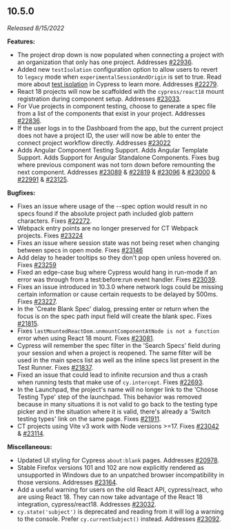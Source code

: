 ## 10.5.0

_Released 8/15/2022_

**Features:**

- The project drop down is now populated when connecting a project with an
  organization that only has one project. Addresses
  [#22936](https://github.com/cypress-io/cypress/issues/22936).
- Added new `testIsolation` configuration option to allow users to revert to
  `legacy` mode when `experimentalSessionAndOrigin` is set to true. Read more
  about [test isolation](/guides/core-concepts/test-isolation) in Cypress to
  learn more. Addresses
  [#22279](https://github.com/cypress-io/cypress/issues/22279).
- React 18 projects will now be scaffolded with the `cypress/react18` mount
  registration during component setup. Addresses
  [#23033](https://github.com/cypress-io/cypress/issues/23033).
- For Vue projects in component testing, choose to generate a spec file from a
  list of the components that exist in your project. Addresses
  [#22836](https://github.com/cypress-io/cypress/issues/22836).
- If the user logs in to the Dashboard from the app, but the current project
  does not have a project ID, the user will now be able to enter the connect
  project workflow directly. Addresses
  [#23022](https://github.com/cypress-io/cypress/pull/23022)
- Adds Angular Component Testing Support. Adds Angular Template Support. Adds
  Support for Angular Standalone Components. Fixes bug where previous component
  was not torn down before remounting the next component. Addresses
  [#23089](https://github.com/cypress-io/cypress/issues/23089) &
  [#22819](https://github.com/cypress-io/cypress/issues/22819) &
  [#23096](https://github.com/cypress-io/cypress/issues/23096) &
  [#23000](https://github.com/cypress-io/cypress/issues/23000) &
  [#22991](https://github.com/cypress-io/cypress/issues/22991) &
  [#23125](https://github.com/cypress-io/cypress/issues/23125).

**Bugfixes:**

- Fixes an issue where usage of the --spec option would result in no specs found
  if the absolute project path included glob pattern characters. Fixes
  [#22272](https://github.com/cypress-io/cypress/issues/22272).
- Webpack entry points are no longer preserved for CT Webpack projects. Fixes
  [#23224](https://github.com/cypress-io/cypress/pull/23224)
- Fixes an issue where session state was not being reset when changing between
  specs in open mode. Fixes
  [#23146](https://github.com/cypress-io/cypress/pull/23146)
- Add delay to header tooltips so they don't pop open unless hovered on. Fixes
  [#23259](https://github.com/cypress-io/cypress/pull/23259)
- Fixed an edge-case bug where Cypress would hang in run-mode if an error was
  through from a test:before:run event handler. Fixes
  [#23039](https://github.com/cypress-io/cypress/pull/23039).
- Fixes an issue introduced in 10.3.0 where network logs could be missing
  certain information or cause certain requests to be delayed by 500ms. Fixes
  [#23227](https://github.com/cypress-io/cypress/pull/23227).
- In the 'Create Blank Spec' dialog, pressing enter or return when the focus is
  on the spec path input field will create the blank spec. Fixes
  [#21815](https://github.com/cypress-io/cypress/pull/21815).
- Fixes `lastMountedReactDom.unmountComponentAtNode is not a function` error
  when using React 18 mount. Fixes
  [#23081](https://github.com/cypress-io/cypress/pull/23081).
- Cypress will remember the spec filter in the 'Search Specs' field during your
  session and when a project is reopened. The same filter will be used in the
  main specs list as well as the inline specs list present in the Test Runner.
  Fixes [#21837](https://github.com/cypress-io/cypress/pull/21837).
- Fixed an issue that could lead to infinite recursion and thus a crash when
  running tests that make use of `cy.intercept`. Fixes
  [#22693](https://github.com/cypress-io/cypress/pull/22693).
- In the Launchpad, the project's name will no longer link to the 'Choose
  Testing Type' step of the launchpad. This behavior was removed because in many
  situations it is not valid to go back to the testing type picker and in the
  situation where it is valid, there's already a 'Switch testing types' link on
  the same page. Fixes
  [#21911](https://github.com/cypress-io/cypress/pull/21911).
- CT projects using Vite v3 work with Node versions >=17. Fixes
  [#23042](https://github.com/cypress-io/cypress/pull/23042) &
  [#23114](https://github.com/cypress-io/cypress/pull/23114).

**Miscellaneous:**

- Updated UI styling for Cypress `about:blank` pages. Addresses
  [#20978](https://github.com/cypress-io/cypress/issues/20978).
- Stable Firefox versions 101 and 102 are now explicitly rendered as unsupported
  in Windows due to an unpatched browser incompatibility in those versions.
  Addresses [#23164](https://github.com/cypress-io/cypress/issues/23164).
- Add a useful warning for users on the old React API, cypress/react, who are
  using React 18. They can now take advantage of the React 18 integration,
  cypress/react18. Addresses
  [#23032](https://github.com/cypress-io/cypress/issues/23032).
- `cy.state('subject')` is deprecated and reading from it will log a warning to
  the console. Prefer `cy.currentSubject()` instead. Addresses
  [#23092](https://github.com/cypress-io/cypress/issues/23092).
